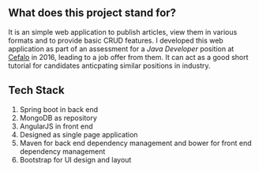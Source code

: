 ## What does this project stand for?
It is an simple web application to publish articles, view them in various formats and to provide basic CRUD features. I developed this web application as part of an assessment for a *Java Developer* position at [Cefalo](https://www.cefalo.com/en/) in 2016, leading to a job offer from them. It can act as a good short tutorial for candidates anticpating similar positions in industry. 

## Tech Stack
1. Spring boot in back end 
2. MongoDB as repository
3. AngularJS in front end
4. Designed as single page application
5. Maven for back end dependency management and bower for front end dependency management
6. Bootstrap for UI design and layout
